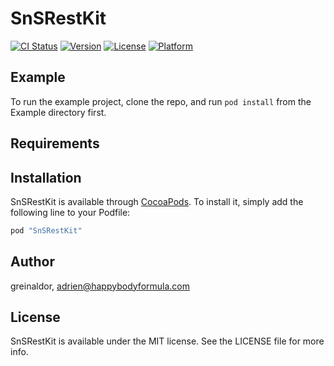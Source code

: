 # SnSRestKit

[![CI Status](http://img.shields.io/travis/greinaldor/SnSRestKit.svg?style=flat)](https://travis-ci.org/greinaldor/SnSRestKit)
[![Version](https://img.shields.io/cocoapods/v/SnSRestKit.svg?style=flat)](http://cocoapods.org/pods/SnSRestKit)
[![License](https://img.shields.io/cocoapods/l/SnSRestKit.svg?style=flat)](http://cocoapods.org/pods/SnSRestKit)
[![Platform](https://img.shields.io/cocoapods/p/SnSRestKit.svg?style=flat)](http://cocoapods.org/pods/SnSRestKit)

## Example

To run the example project, clone the repo, and run `pod install` from the Example directory first.

## Requirements

## Installation

SnSRestKit is available through [CocoaPods](http://cocoapods.org). To install
it, simply add the following line to your Podfile:

```ruby
pod "SnSRestKit"
```

## Author

greinaldor, adrien@happybodyformula.com

## License

SnSRestKit is available under the MIT license. See the LICENSE file for more info.
